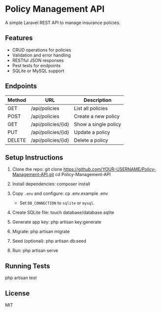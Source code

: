 # Policy Management API

A simple Laravel REST API to manage insurance policies.

## Features

- CRUD operations for policies
- Validation and error handling
- RESTful JSON responses
- Pest tests for endpoints
- SQLite or MySQL support

## Endpoints

| Method | URL                | Description          |
| ------ | ------------------ | -------------------- |
| GET    | /api/policies      | List all policies    |
| POST   | /api/policies      | Create a new policy  |
| GET    | /api/policies/{id} | Show a single policy |
| PUT    | /api/policies/{id} | Update a policy      |
| DELETE | /api/policies/{id} | Delete a policy      |

## Setup Instructions

1. Clone the repo:
   git clone https://github.com/YOUR-USERNAME/Policy-Management-API.git
   cd Policy-Management-API

2. Install dependencies:
   composer install

3. Copy `.env` and configure:
   cp .env.example .env
   - Set `DB_CONNECTION` to `sqlite` or `mysql`.

4. Create SQLite file:
   touch database/database.sqlite

5. Generate app key:
   php artisan key:generate

6. Migrate:
   php artisan migrate

7. Seed (optional):
   php artisan db:seed

8. Run:
   php artisan serve

## Running Tests

php artisan test

## License

MIT
